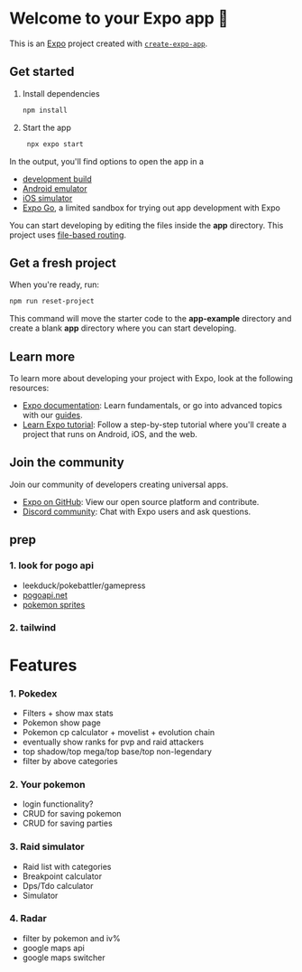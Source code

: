 # Welcome to your Expo app 👋

This is an [Expo](https://expo.dev) project created with [`create-expo-app`](https://www.npmjs.com/package/create-expo-app).

## Get started

1. Install dependencies

   ```bash
   npm install
   ```

2. Start the app

   ```bash
    npx expo start
   ```

In the output, you'll find options to open the app in a

- [development build](https://docs.expo.dev/develop/development-builds/introduction/)
- [Android emulator](https://docs.expo.dev/workflow/android-studio-emulator/)
- [iOS simulator](https://docs.expo.dev/workflow/ios-simulator/)
- [Expo Go](https://expo.dev/go), a limited sandbox for trying out app development with Expo

You can start developing by editing the files inside the **app** directory. This project uses [file-based routing](https://docs.expo.dev/router/introduction).

## Get a fresh project

When you're ready, run:

```bash
npm run reset-project
```

This command will move the starter code to the **app-example** directory and create a blank **app** directory where you can start developing.

## Learn more

To learn more about developing your project with Expo, look at the following resources:

- [Expo documentation](https://docs.expo.dev/): Learn fundamentals, or go into advanced topics with our [guides](https://docs.expo.dev/guides).
- [Learn Expo tutorial](https://docs.expo.dev/tutorial/introduction/): Follow a step-by-step tutorial where you'll create a project that runs on Android, iOS, and the web.

## Join the community

Join our community of developers creating universal apps.

- [Expo on GitHub](https://github.com/expo/expo): View our open source platform and contribute.
- [Discord community](https://chat.expo.dev): Chat with Expo users and ask questions.




## prep

### 1. look for pogo api
- leekduck/pokebattler/gamepress
- [pogoapi.net](https://pogoapi.net/api)
- [pokemon sprites](https://unpkg.com/pokeapi-sprites@2.0.2/sprites/pokemon/other/dream-world/1.svg)
### 2. tailwind

# Features

### 1. Pokedex 
- Filters + show max stats
- Pokemon show page
- Pokemon cp calculator + movelist + evolution chain
- eventually show ranks for pvp and raid attackers
- top shadow/top mega/top base/top non-legendary
- filter by above categories

### 2. Your pokemon
- login functionality?
- CRUD for saving pokemon
- CRUD for saving parties

### 3. Raid simulator
- Raid list with categories
- Breakpoint calculator
- Dps/Tdo calculator
- Simulator

### 4. Radar
- filter by pokemon and iv%
- google maps api
- google maps switcher

